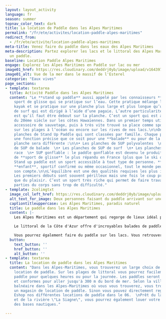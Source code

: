 ```yaml
---
layout: layout_activity
language: fr
season: summer
topnav_color_text: dark
title: La location de Paddle dans les Alpes Maritimes
permalink: "/fr/ete/activites/location-paddle-alpes-maritimes"
redirect_from:
  - /fr/ete/activite/location-paddle-alpes-maritimes
meta-title: Venez faire du paddle dans les eaux des Alpes Maritimes
meta-description: Partez explorer les lacs et le littoral des Alpes Maritimes en louant
  un paddle.
baseline: Location Paddle Alpes Maritimes
engage: Explorez les Alpes Maritimes en Paddle sur lac ou mer
image01_href: https://res.cloudinary.com/deddrj0yb/image/upload/v1643972871/website/Conseil%20Equiepement/dieter-schafer-b6NiWBQ8kno-unsplash_xnsmg1.jpg
image01_alt: Vue de la mer dans le massif de l'Esterel
categorie: "Eaux vives"
page_sections:
- template: textarea
  title: Activité Paddle dans les Alpes Maritimes
  content: "Le **stand up paddle** aussi appelé par les connaisseurs **SUP** est un
    sport de glisse qui se pratique sur l’eau. Cette pratique mélange le surf et le
    kayak et se pratique sur une planche plus large et plus longue qu’une planche
    de surf qui est dirigé à l’aide d’une pagaie. L’autre particularité de cette pratique
    est qu’il faut être debout sur la planche. C’est un sport qui est apparu au début
    du 20ème siècle sur les côtes Hawaïennes. Dans un premier temps utilisé comme
    accessoire de sauvetage, puis à très vite trouvé sa place comme sport incontournable
    sur les plages à l’océan ou encore sur les rives de nos lacs.\n\nOn trouve différentes
    planches de Stand Up Paddle qui sont classées par famille. Chaque planche va avoir
    une fonction précise que ce soit pour une **balade** ou pour de la **race**, la
    planche sera différente :\n\n• Les planches de SUP polyvalentes  \n• Les planches
    de SUP de balade  \n• Les planches de SUP de surf  \n• Les planches de SUP de
    race  \n• SUP gonflable : le paddle gonflable est devenu le produit grand public
    de **sport de glisse** le plus répandu en France (plus que le ski ou la skate).\n\nLe
    Stand up paddle est un sport accessible à tout type de personne. **Adulte** comme
    **enfant**, sportif confirmé ou même occasionnel, tout le monde peut y trouver
    son compte.\n\nL’équilibre est une des qualités requises les plus importantes.
    Les premiers débuts sont souvent périlleux mais une fois le coup pris ce n’est
    que du plaisir. C’est un sport très riche qui permet de faire travailler de nombreuses
    parties du corps sans trop de difficulté."
- template: 2colimgtxt
  image_col_left_href: https://res.cloudinary.com/deddrj0yb/image/upload/v1643972869/website/Conseil%20Equiepement/standup-paddleboarding-6342951_1920_nenixz.jpg
  alt_text_for_image: Deux personnes faisant du paddle arrivant sur une plage
  captiontitleuppercase: Les Alpes Maritimes, paradis naturel
  title: Le paddle dans les Alpes Maritimes
  content: |-
    Les Alpes Maritimes est un département qui regorge de lieux idéal pour la pratique du Paddle. C'est un paradis pour tous les amoureux de la nature, d'explorer des lieux au paysages uniques. Le 06 offre une diversification incroyable de nature, de végétation. Entre la mer et la montagne, mais aussi les lacs, vous trouverez des excursions incroyables, des randonnées pour tout le monde à faire en paddle.

    Le littoral de la Côte d'Azur offre d'incroyables balades de paddle à faire. Vous trouverez le massif de l'Esterel et sa roche rouge, le cap d'Antibes, le tour de St Jean Cap Ferrat etc. Que ce soit pour des randonnées, pour regarder les poissons plus large ou même faire du yoga, le paddle sur la mer sera un lieu parfait.

    Vous pourrez également faire du paddle sur les lacs. Vous retrouverez le lac de St Cassien qui permet de faire de belle balade à paddle et s'amuser en famille ou entre amis. Sur la Siagne, vous pourrez naviguer également en paddle et profiter du calme.
  button:
    text_button: ''
    href_button: ''
    alt_button: ''
- template: textarea
  title: La location de paddle dans les Alpes Maritimes
  content: "Dans les Alpes-Maritimes, vous trouverez un large choix de shop pour la
    location de paddle. Sur les plages de littoral vous pourrez facilement louer votre
    paddle pour quelques heures ou pour la journée. Les paddles seront donc rigides
    et conformes pour aller jusqu'à 300 m du bord de mer. Selon la ville ou la station
    balnéaire dans les Alpes-Maritimes où vous vous trouverez, vous trouverez facilement
    un magasin de location de paddle. Sinon vous pouvez directement regarder sur notre
    Eshop nos différentes locations de paddle dans le 06.  \nPrêt du lac de St Cassien
    et de la rivière \"La Siagne\", vous pourrez également louer votre paddle dans
    des bases nautiques."

---
```


